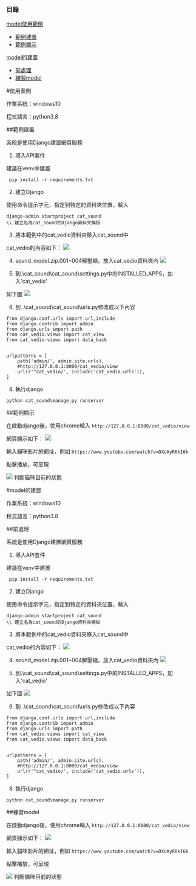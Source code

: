 ### 目錄  

[model使用範例](#use_example)  
* [範例建置](#example_build)  
* [範例顯示](#example_show)  


[model的建置](#creat_model)  
* [前處理](#prework)  
* [練習model](#practice)  

<a name="use_example"/>
#使用案例

作業系統：windows10

程式語言：python3.8

<a name="example_build"/>
##範例建置

系統是使用Django建置網頁服務

1. 導入API套件

建議在venv中建置
```
 pip install -r requirements.txt
```

2. 建立Django

使用命令提示字元，指定到特定的資料夾位置，輸入
```
django-admin startproject cat_sound
\\ 建立名為cat_sound的Django資料夾模板
```

3. 將本範例中的cat_vedio資料夾移入cat_sound中

cat_vedio的內容如下：
![](https://i.imgur.com/OvyJueX.png)

4. sound_model.zip.001~004解壓縮，放入cat_vedio資料夾內
![](https://i.imgur.com/2NarLZq.png)

5. 到.\cat_sound\cat_sound\settings.py中的INSTALLED_APPS，加入'cat_vedio'

如下圖
![](https://i.imgur.com/h9a1DL8.png)

6. 到 .\cat_sound\cat_sound\urls.py修改成以下內容
```
from django.conf.urls import url,include
from django.contrib import admin
from django.urls import path
from cat_vedio.views import cat_view
from cat_vedio.views import data_back


urlpatterns = [
    path('admin/', admin.site.urls),
    #http://127.0.0.1:8000/cat_vedio/view
    url(r'^cat_vedio/', include('cat_vedio.urls')),
]

```

8. 執行django
```
python cat_sound\manage.py runserver
```

<a name="example_show"/>
##範例顯示

在啟動django後，使用chrome輸入
`http://127.0.0.1:8000/cat_vedio/view`

網頁顯示如下：
![](https://i.imgur.com/3A5zXaf.png)

輸入貓咪影片的網址，例如
`https://www.youtube.com/watch?v=DXUAyRRkI6k`

點擊播放，可呈現

![](https://i.imgur.com/HD9b6ag.png)
判斷貓咪目前的狀態


<a name="creat_model"/>

#model的建置

作業系統：windows10

程式語言：python3.8

<a name="prework"/>
##前處理

系統是使用Django建置網頁服務

1. 導入API套件

建議在venv中建置
```
 pip install -r requirements.txt
```

2. 建立Django

使用命令提示字元，指定到特定的資料夾位置，輸入
```
django-admin startproject cat_sound
\\ 建立名為cat_sound的Django資料夾模板
```

3. 將本範例中的cat_vedio資料夾移入cat_sound中

cat_vedio的內容如下：
![](https://i.imgur.com/OvyJueX.png)

4. sound_model.zip.001~004解壓縮，放入cat_vedio資料夾內
![](https://i.imgur.com/2NarLZq.png)

5. 到.\cat_sound\cat_sound\settings.py中的INSTALLED_APPS，加入'cat_vedio'

如下圖
![](https://i.imgur.com/h9a1DL8.png)

6. 到 .\cat_sound\cat_sound\urls.py修改成以下內容
```
from django.conf.urls import url,include
from django.contrib import admin
from django.urls import path
from cat_vedio.views import cat_view
from cat_vedio.views import data_back


urlpatterns = [
    path('admin/', admin.site.urls),
    #http://127.0.0.1:8000/cat_vedio/view
    url(r'^cat_vedio/', include('cat_vedio.urls')),
]

```

8. 執行django
```
python cat_sound\manage.py runserver
```

<a name="practice"/>
##練習model

在啟動django後，使用chrome輸入
`http://127.0.0.1:8000/cat_vedio/view`

網頁顯示如下：
![](https://i.imgur.com/3A5zXaf.png)

輸入貓咪影片的網址，例如
`https://www.youtube.com/watch?v=DXUAyRRkI6k`

點擊播放，可呈現

![](https://i.imgur.com/HD9b6ag.png)
判斷貓咪目前的狀態
